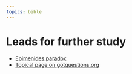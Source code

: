 ```yaml
---
topics: bible
---
```


# Leads for further study

- [Epimenides paradox](https://en.wikipedia.org/wiki/Epimenides_paradox)
- [Topical page on gotquestions.org](https://www.gotquestions.org/all-Cretans-are-liars.html)
